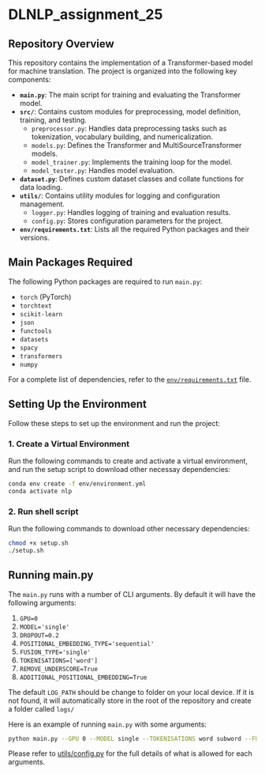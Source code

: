 # DLNLP_assignment_25

## Repository Overview
This repository contains the implementation of a Transformer-based model for machine translation. The project is organized into the following key components:
- **`main.py`**: The main script for training and evaluating the Transformer model.
- **`src/`**: Contains custom modules for preprocessing, model definition, training, and testing.
  - `preprocessor.py`: Handles data preprocessing tasks such as tokenization, vocabulary building, and numericalization.
  - `models.py`: Defines the Transformer and MultiSourceTransformer models.
  - `model_trainer.py`: Implements the training loop for the model.
  - `model_tester.py`: Handles model evaluation.
- **`dataset.py`**: Defines custom dataset classes and collate functions for data loading.
- **`utils/`**: Contains utility modules for logging and configuration management.
  - `logger.py`: Handles logging of training and evaluation results.
  - `config.py`: Stores configuration parameters for the project.
- **`env/requirements.txt`**: Lists all the required Python packages and their versions.

## Main Packages Required
The following Python packages are required to run `main.py`:
- `torch` (PyTorch)
- `torchtext`
- `scikit-learn`
- `json`
- `functools`
- `datasets`
- `spacy`
- `transformers`
- `numpy`

For a complete list of dependencies, refer to the [`env/requirements.txt`](env/requirements.txt) file.

## Setting Up the Environment
Follow these steps to set up the environment and run the project:

### 1. Create a Virtual Environment
Run the following commands to create and activate a virtual environment, and run the setup script to download other necessay dependencies:
```bash
conda env create -f env/environment.yml
conda activate nlp
```

### 2. Run shell script
Run the following commands to download other necessary dependencies:
```bash
chmod +x setup.sh
./setup.sh
```

## Running main.py
The `main.py` runs with a number of CLI arguments. By default it will have the following arguments:

1. `GPU=0`
2. `MODEL='single'`
3. `DROPOUT=0.2`
4. `POSITIONAL_EMBEDDING_TYPE='sequential'`
5. `FUSION_TYPE='single'`
6. `TOKENISATIONS=['word']`
7. `REMOVE_UNDERSCORE=True`
8. `ADDITIONAL_POSITIONAL_EMBEDDING=True`

The default `LOG_PATH` should be change to folder on your local device. If it is not found, it will automatically store in the root of the repository and create a folder called `logs/`

Here is an example of running `main.py` with some arguments:

```bash
python main.py --GPU 0 --MODEL single --TOKENISATIONS word subword --FUSION_TYPE single --DROPOOUT 0.2
```

Please refer to [utils/config.py](utils/config.py) for the full details of what is allowed for each arguments. 

